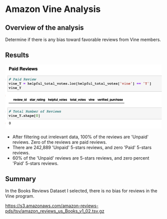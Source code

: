 # Amazon Vine Analysis

## Overview of the analysis
Determine if there is any bias toward favorable reviews from Vine members.

## Results
<img src='https://github.com/juliomeza/Amazon_Vine_Analysis/blob/main/screenshots/Paid%20Reviews.png'>

- After filtering out irrelevant data, 100% of the reviews are 'Unpaid' reviews. Zero of the reviews are paid reviews.
- There are 242,889 'Unpaid' 5-stars reviews, and zero 'Paid' 5-stars reviews.
- 60% of the 'Unpaid' reviews are 5-stars reviews, and zero percent 'Paid' 5-stars reviews.

## Summary
In the Books Reviews Dataset I selected, there is no bias for reviews in the Vine program.

https://s3.amazonaws.com/amazon-reviews-pds/tsv/amazon_reviews_us_Books_v1_02.tsv.gz
